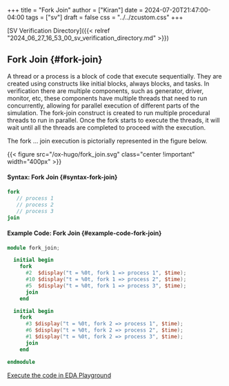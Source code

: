 +++
title = "Fork Join"
author = ["Kiran"]
date = 2024-07-20T21:47:00-04:00
tags = ["sv"]
draft = false
css = "../../zcustom.css"
+++

[SV Verification Directory]({{< relref "2024_06_27_16_53_00_sv_verification_directory.md" >}})


## Fork Join {#fork-join}

A thread or a process is a block of code that execute sequentially. They are created using constructs like initial blocks, always blocks, and tasks. In verification there are multiple components, such as generator, driver, monitor, etc, these components have multiple threads that need to run concurrently, allowing for parallel execution of different parts of the simulation. The fork-join construct is created to run multiple procedural threads to run in parallel. Once the fork starts to execute the threads, it will wait until all the threads are completed to proceed with the execution.

The fork ... join execution is pictorially represented in the figure below.

{{< figure src="/ox-hugo/fork_join.svg" class="center !important" width="400px" >}}


#### Syntax: Fork Join {#syntax-fork-join}

```verilog
fork
   // process 1
   // process 2
   // process 3
join
```


#### Example Code: Fork Join {#example-code-fork-join}

```verilog
module fork_join;

  initial begin
    fork
      #2  $display("t = %0t, fork 1 => process 1", $time);
      #10 $display("t = %0t, fork 1 => process 2", $time);
      #5  $display("t = %0t, fork 1 => process 3", $time);
      join
    end

  initial begin
    fork
      #3 $display("t = %0t, fork 2 => process 1", $time);
      #6 $display("t = %0t, fork 2 => process 2", $time);
      #1 $display("t = %0t, fork 2 => process 3", $time);
      join
    end

endmodule
```

[Execute the code in EDA Playground](https://www.edaplayground.com/x/XyPS)
